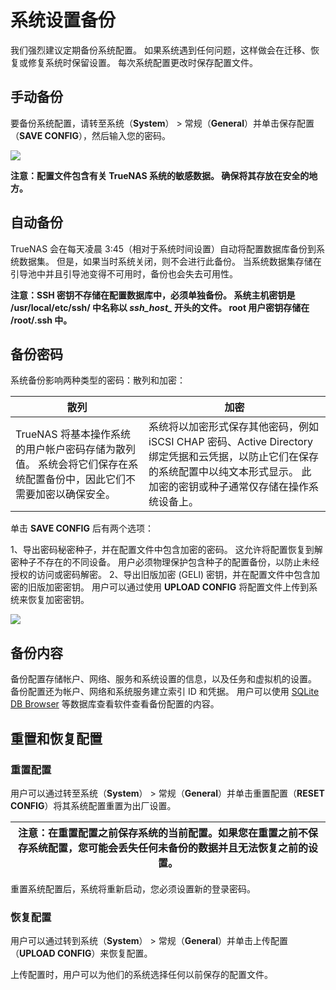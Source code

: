 # 系统设置备份

我们强烈建议定期备份系统配置。 如果系统遇到任何问题，这样做会在迁移、恢复或修复系统时保留设置。 每次系统配置更改时保存配置文件。

## 手动备份

要备份系统配置，请转至系统（**System**） > 常规（**General**）并单击保存配置（**SAVE CONFIG**），然后输入您的密码。

![](https://www.truenas.com/docs/images/CORE/12.0/SaveUploadResetConfig.png)

**注意：配置文件包含有关 TrueNAS 系统的敏感数据。 确保将其存放在安全的地方。**

## 自动备份

TrueNAS 会在每天凌晨 3:45（相对于系统时间设置）自动将配置数据库备份到系统数据集。 但是，如果当时系统关闭，则不会进行此备份。 当系统数据集存储在引导池中并且引导池变得不可用时，备份也会失去可用性。

**注意：SSH 密钥不存储在配置数据库中，必须单独备份。 系统主机密钥是 /usr/local/etc/ssh/ 中名称以 *ssh_host_* 开头的文件。 root 用户密钥存储在 /root/.ssh 中。**

## 备份密码

系统备份影响两种类型的密码：散列和加密：

| 散列                                                         | 加密                                                         |
| ------------------------------------------------------------ | ------------------------------------------------------------ |
| TrueNAS 将基本操作系统的用户帐户密码存储为散列值。 系统会将它们保存在系统配置备份中，因此它们不需要加密以确保安全。 | 系统将以加密形式保存其他密码，例如 iSCSI CHAP 密码、Active Directory 绑定凭据和云凭据，以防止它们在保存的系统配置中以纯文本形式显示。 此加密的密钥或种子通常仅存储在操作系统设备上。 |

单击 **SAVE CONFIG** 后有两个选项：

1、导出密码秘密种子，并在配置文件中包含加密的密码。 这允许将配置恢复到解密种子不存在的不同设备。 用户必须物理保护包含种子的配置备份，以防止未经授权的访问或密码解密。
2、导出旧版加密 (GELI) 密钥，并在配置文件中包含加密的旧版加密密钥。 用户可以通过使用 **UPLOAD CONFIG** 将配置文件上传到系统来恢复加密密钥。

![](https://www.truenas.com/docs/images/CORE/12.0/SaveConfiguration.png)

## 备份内容

备份配置存储帐户、网络、服务和系统设置的信息，以及任务和虚拟机的设置。
备份配置还为帐户、网络和系统服务建立索引 ID 和凭据。 用户可以使用 [SQLite DB Browser](https://sqlitebrowser.org/dl/) 等数据库查看软件查看备份配置的内容。

## 重置和恢复配置

### 重置配置

用户可以通过转至系统（**System**） > 常规（**General**）并单击重置配置（**RESET CONFIG**）将其系统配置重置为出厂设置。

| 注意：在重置配置之前保存系统的当前配置。如果您在重置之前不保存系统配置，您可能会丢失任何未备份的数据并且无法恢复之前的设置。 |
| ------------------------------------------------------------ |

重置系统配置后，系统将重新启动，您必须设置新的登录密码。

### 恢复配置

用户可以通过转到系统（**System**） > 常规（**General**）并单击上传配置（**UPLOAD CONFIG**）来恢复配置。

上传配置时，用户可以为他们的系统选择任何以前保存的配置文件。

